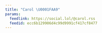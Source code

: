 ```yaml
---
title: "Carol \U0001FAA9"
params:
  feedlink: https://social.lol/@carol.rss
  feedid: ecc6b129906d4c99d9991cf417cf8477
---
```

